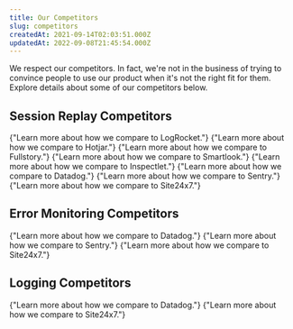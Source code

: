 ```yaml
---
title: Our Competitors
slug: competitors
createdAt: 2021-09-14T02:03:51.000Z
updatedAt: 2022-09-08T21:45:54.000Z
---
```


We respect our competitors. In fact, we're not in the business of trying to convince people to use our product when it's not the right fit for them. Explore details about some of our competitors below.

## Session Replay Competitors

<DocsCardGroup>
    <DocsCard title="LogRocket" href="https://highlight.io/compare/highlight-vs-logrocket">
        {"Learn more about how we compare to LogRocket."}
    </DocsCard>
    <DocsCard title="Hotjar" href="https://highlight.io/compare/highlight-vs-hotjar">
        {"Learn more about how we compare to Hotjar."}
    </DocsCard>
    <DocsCard title="Fullstory" href="https://highlight.io/compare/highlight-vs-fullstory">
        {"Learn more about how we compare to Fullstory."}
    </DocsCard>
    <DocsCard title="Smartlook" href="https://highlight.io/compare/highlight-vs-smartlook">
        {"Learn more about how we compare to Smartlook."}
    </DocsCard>
    <DocsCard title="Inspectlet" href="https://highlight.io/compare/highlight-vs-inspectlet">
        {"Learn more about how we compare to Inspectlet."}
    </DocsCard>
    <DocsCard title="Datadog" href="https://highlight.io/compare/highlight-vs-datadog">
        {"Learn more about how we compare to Datadog."}
    </DocsCard>
    <DocsCard title="Sentry" href="https://highlight.io/compare/highlight-vs-sentry">
        {"Learn more about how we compare to Sentry."}
    </DocsCard>
    <DocsCard title="Site24x7" href="https://highlight.io/compare/highlight-vs-site24x7">
        {"Learn more about how we compare to Site24x7."}
    </DocsCard>
</DocsCardGroup>

## Error Monitoring Competitors

<DocsCardGroup>
    <DocsCard title="Datadog" href="https://highlight.io/compare/highlight-vs-datadog">
        {"Learn more about how we compare to Datadog."}
    </DocsCard>
    <DocsCard title="Sentry" href="https://highlight.io/compare/highlight-vs-sentry">
        {"Learn more about how we compare to Sentry."}
    </DocsCard>
    <DocsCard title="Site24x7" href="https://highlight.io/compare/highlight-vs-site24x7">
        {"Learn more about how we compare to Site24x7."}
    </DocsCard>
</DocsCardGroup>

## Logging Competitors

<DocsCardGroup>
    <DocsCard title="Datadog" href="https://highlight.io/compare/highlight-vs-datadog">
        {"Learn more about how we compare to Datadog."}
    </DocsCard>
    <DocsCard title="Site24x7" href="https://highlight.io/compare/highlight-vs-site24x7">
        {"Learn more about how we compare to Site24x7."}
    </DocsCard>
</DocsCardGroup>
